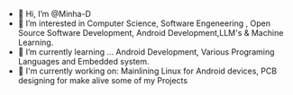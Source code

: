 - 👋 Hi, I’m @Minha-D
- 👀 I’m interested in Computer Science, Software Engeneering , Open Source Software Development, Android Development,LLM's & Machine Learning.
- 🌱 I’m currently learning ... Android Development, Various Programing Languages and Embedded system.
- 💞 I'm currently working on: Mainlining Linux for Android devices, PCB designing for make alive some of my Projects

<!---
Minha-D/Minha-D is a ✨ special ✨ repository because its `README.md` (this file) appears on your GitHub profile.
You can click the Preview link to take a look at your changes.
--->
